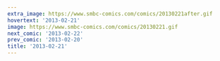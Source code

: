```yaml
---
extra_image: https://www.smbc-comics.com/comics/20130221after.gif
hovertext: '2013-02-21'
image: https://www.smbc-comics.com/comics/20130221.gif
next_comic: '2013-02-22'
prev_comic: '2013-02-20'
title: '2013-02-21'
---
```



